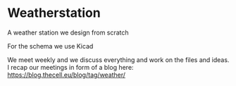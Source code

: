 # Weatherstation
A weather station we design from scratch

For the schema we use Kicad

We meet weekly and we discuss everything and work on the files and ideas. I recap our meetings in form of a blog here: https://blog.thecell.eu/blog/tag/weather/
